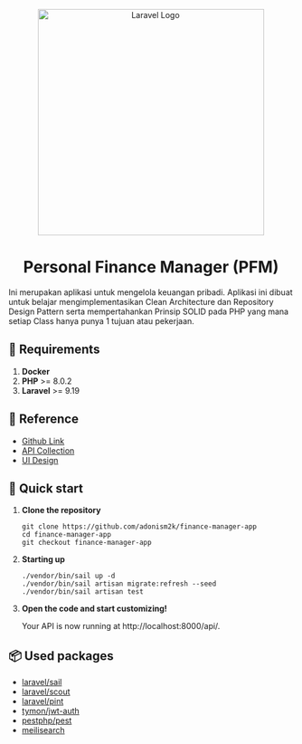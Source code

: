 <p align="center"><a href="https://laravel.com" target="_blank"><img src="https://raw.githubusercontent.com/laravel/art/master/logo-lockup/5%20SVG/2%20CMYK/1%20Full%20Color/laravel-logolockup-cmyk-red.svg" width="400" alt="Laravel Logo"></a></p>

<h1 align="center">
  Personal Finance Manager (PFM)
</h1>

Ini merupakan aplikasi untuk mengelola keuangan pribadi. Aplikasi ini dibuat untuk belajar mengimplementasikan Clean Architecture dan Repository Design Pattern serta mempertahankan Prinsip SOLID pada PHP yang mana setiap Class hanya punya 1 tujuan atau pekerjaan. 

## 🧾 Requirements

1.  **Docker**
2.  **PHP** >= 8.0.2
3.  **Laravel** >= 9.19

## 🔱 Reference

- [Github Link](https://github.com/adonism2k/finance-manager-app)
- [API Collection](https://www.getpostman.com/collections/06e64b36f05d66cefccf)
- [UI Design](https://xd.adobe.com/view/a141ddbb-e6d8-4d25-9d43-63f219deef39-f412/)

## 🚀 Quick start

1. **Clone the repository**

    ```shell
    git clone https://github.com/adonism2k/finance-manager-app
    cd finance-manager-app
    git checkout finance-manager-app
    ```

2. **Starting up**

    ```shell
    ./vendor/bin/sail up -d
    ./vendor/bin/sail artisan migrate:refresh --seed
    ./vendor/bin/sail artisan test
    ```

3. **Open the code and start customizing!**

   Your API is now running at http://localhost:8000/api/.

## 📦 Used packages

- [laravel/sail](https://laravel.com/docs/9.x/sail)
- [laravel/scout](https://laravel.com/docs/9.x/scout)
- [laravel/pint](https://laravel.com/docs/9.x/pint)
- [tymon/jwt-auth](https://github.com/tymondesigns/jwt-auth)
- [pestphp/pest](https://github.com/pestphp/pest)
- [meilisearch](https://www.meilisearch.com/)
